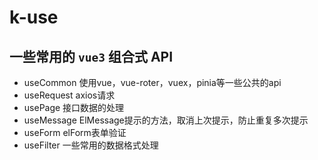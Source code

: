 # k-use

## 一些常用的 `vue3` 组合式 API

- useCommon 使用vue，vue-roter，vuex，pinia等一些公共的api
- useRequest axios请求
- usePage 接口数据的处理
- useMessage ElMessage提示的方法，取消上次提示，防止重复多次提示
- useForm elForm表单验证
- useFilter 一些常用的数据格式处理

